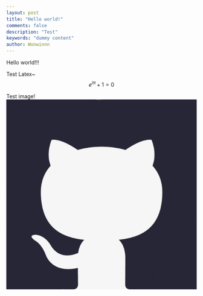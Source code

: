 ```yaml
---
layout: post
title: "Hello world!"
comments: false
description: "Test"
keywords: "dummy content"
author: Wonwinnn
---
```


 Hello world!!!  

 Test Latex~  
 $$ e^{i\pi} + 1 = 0 $$  

 Test image!  
 ![](/images/github.jpg)

